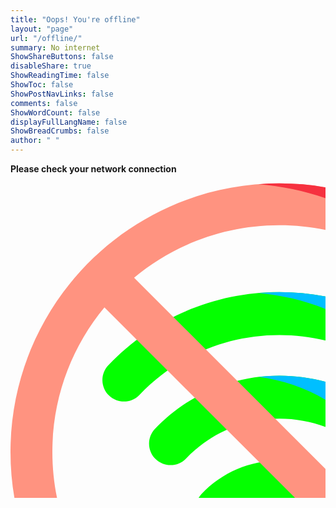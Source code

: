 ```yaml
---
title: "Oops! You're offline"
layout: "page"
url: "/offline/"
summary: No internet
ShowShareButtons: false
disableShare: true
ShowReadingTime: false
ShowToc: false
ShowPostNavLinks: false
comments: false
ShowWordCount: false
displayFullLangName: false
ShowBreadCrumbs: false
author: " "
---
```


**Please check your network connection**


<!-- icon666.com - MILLIONS vector ICONS FREE --><svg viewBox="0 0 300 300" xmlns="http://www.w3.org/2000/svg"><path d="m297.058594 383.605469c0-22.601563-18.335938-40.921875-40.957032-40.921875-22.621093 0-40.957031 18.320312-40.957031 40.921875 0 22.601562 18.335938 40.921875 40.957031 40.921875 22.621094 0 40.957032-18.320313 40.957032-40.921875zm0 0" fill="#f0c33c" style="fill: rgb(4, 255, 0);"></path><path d="m256.101562 342.683594c-7.265624 0-14.085937 1.898437-20 5.210937 12.503907 7.007813 20.957032 20.367188 20.957032 35.710938 0 15.339843-8.453125 28.703125-20.957032 35.707031 5.914063 3.316406 12.734376 5.214844 20 5.214844 22.621094 0 40.957032-18.324219 40.957032-40.921875 0-22.601563-18.335938-40.921875-40.957032-40.921875zm0 0" fill="#d9a60d" style="fill: rgb(0, 191, 255);"></path><path d="m196.863281 330.71875c-5.085937 0-10.175781-1.878906-14.144531-5.667969-8.179688-7.804687-8.472656-20.757812-.65625-28.929687 19.507812-20.398438 45.804688-31.632813 74.039062-31.632813l44.425782 59.902344c-11.710938-12.242187-27.488282-18.980469-44.425782-18.980469-16.941406 0-32.71875 6.742188-44.429687 18.984375-4.019531 4.207031-9.410156 6.324219-14.808594 6.324219zm0 0" fill="#f0c33c" style="fill: rgb(4, 255, 0);"></path><path d="m152.4375 268.78125c-5.082031 0-10.175781-1.882812-14.144531-5.667969-8.175781-7.804687-8.472657-20.757812-.660157-28.929687 31.21875-32.640625 73.292969-50.617188 118.46875-50.617188 45.101563 0 87.121094 17.925782 118.328126 50.472656 7.824218 8.164063 7.542968 21.117188-.625 28.933594-8.167969 7.8125-21.132813 7.539063-28.953126-.625-23.40625-24.414062-54.925781-37.859375-88.75-37.859375-33.882812 0-65.441406 13.484375-88.855468 37.96875-4.019532 4.203125-9.410156 6.324219-14.808594 6.324219zm0 0" fill="#f0c33c" style="fill: rgb(4, 255, 0);"></path><path d="m374.429688 234.039062c-31.203126-32.546874-73.226563-50.472656-118.328126-50.472656-6.746093 0-13.417968.410156-20 1.199219 37.425782 4.496094 71.789063 21.59375 98.328126 49.273437 5.835937 6.089844 7.15625 14.839844 4.066406 22.136719 2.179687 1.972657 4.300781 4.027344 6.355468 6.171875 7.824219 8.164063 20.785157 8.4375 28.957032.625 8.164062-7.816406 8.445312-20.769531.621094-28.933594zm0 0" fill="#d9a60d" style="fill: rgb(0, 191, 255);"></path><path d="m108.015625 208.203125c-5.085937 0-10.179687-1.878906-14.148437-5.667969-8.175782-7.804687-8.472657-20.757812-.65625-28.925781 42.925781-44.882813 100.773437-69.601563 162.890624-69.601563 62.011719 0 119.792969 24.648438 162.703126 69.402344 7.824218 8.160156 7.542968 21.113282-.625 28.929688-8.164063 7.816406-21.128907 7.542968-28.953126-.621094-35.113281-36.621094-82.386718-56.789062-133.125-56.789062-50.824218 0-98.15625 20.222656-133.28125 56.949218-4.019531 4.207032-9.410156 6.324219-14.804687 6.324219zm0 0" fill="#f0c33c" style="fill: rgb(4, 255, 0);"></path><path d="m418.804688 173.410156c-42.90625-44.753906-100.691407-69.402344-162.703126-69.402344-6.722656 0-13.390624.304688-20.003906.878907 54.363282 4.71875 104.449219 28.621093 142.707032 68.527343 5.804687 6.054688 7.140624 14.75 4.105468 22.027344 2.144532 2.039063 4.253906 4.128906 6.316406 6.277344 7.824219 8.164062 20.789063 8.441406 28.957032.625 8.167968-7.820312 8.445312-20.773438.621094-28.933594zm0 0" fill="#d9a60d" style="fill: rgb(0, 191, 255);"></path><path d="m256 .5c-141.386719 0-256 114.515625-256 255.773438 0 141.261718 114.613281 255.773437 256 255.773437s256-114.511719 256-255.773437c0-141.257813-114.613281-255.773438-256-255.773438zm-216.117188 255.773438c0-52.304688 18.613282-100.261719 49.585938-137.625l304.28125 304.011718c-37.398438 30.941406-85.398438 49.539063-137.75 49.539063-119.359375 0-216.117188-96.671875-216.117188-215.925781zm382.191407 138.167968-304.363281-304.09375c37.476562-31.214844 85.683593-50 138.289062-50 119.359375 0 216.117188 96.671875 216.117188 215.925782 0 52.558593-18.800782 100.726562-50.042969 138.167968zm0 0" fill="#e5554e" style="fill: rgb(255, 147, 128);"></path><path d="m256 .5c-6.710938 0-13.359375.261719-19.941406.769531 130.183594 10.019531 233.082031 117.335938 235.984375 249.285157.097656 3.71875.101562 7.441406.003906 11.164062-2.765625 132.074219-105.710937 239.53125-235.988281 249.5625 6.578125.503906 13.230468.765625 19.941406.765625 141.386719 0 256-114.511719 256-255.773437 0-141.257813-114.613281-255.773438-256-255.773438zm0 0" fill="#c62430" style="fill: rgb(246, 49, 63);"></path></svg>